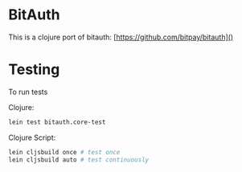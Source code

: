 # BitAuth

This is a clojure port of bitauth: [https://github.com/bitpay/bitauth]()

# Testing

To run tests

Clojure:

```bash
lein test bitauth.core-test
```

Clojure Script:

```bash
lein cljsbuild once # test once
lein cljsbuild auto # test continuously
```
